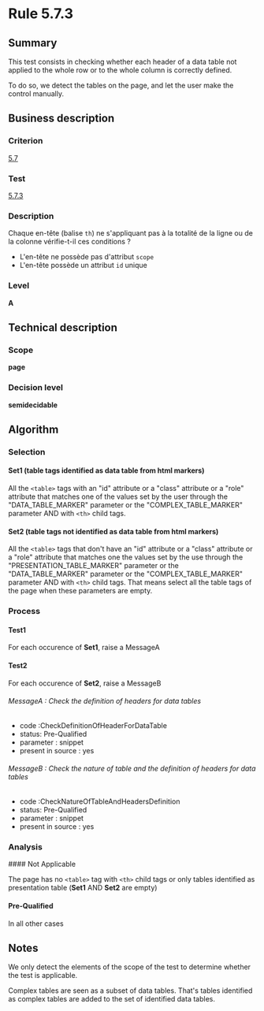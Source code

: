 # Rule 5.7.3

## Summary

This test consists in checking whether each header of a data table not
applied to the whole row or to the whole column is correctly defined.

To do so, we detect the tables on the page, and let the user make the control manually.

## Business description

### Criterion

[5.7](http://references.modernisation.gouv.fr/sites/default/files/RGAA3_RC2-1/referentiel_technique.htm#crit-5-7)

### Test

[5.7.3](http://references.modernisation.gouv.fr/sites/default/files/RGAA3_RC2-1/referentiel_technique.htm#test-5-7-3)

### Description

Chaque en-t&ecirc;te (balise `th`) ne s'appliquant pas &agrave; la totalit&eacute; de la ligne ou de la colonne v&eacute;rifie-t-il ces conditions ? 
 
 *  L'en-t&ecirc;te ne poss&egrave;de pas d'attribut `scope` 
 *  L'en-t&ecirc;te poss&egrave;de un attribut `id` unique 


### Level

**A**

## Technical description

### Scope

**page**

### Decision level

**semidecidable**

## Algorithm

### Selection

#### Set1 (table tags identified as data table from html markers)

All the `<table>` tags with an "id" attribute or a "class" attribute or a
"role" attribute that matches one of the values set by the user through
the "DATA_TABLE_MARKER" parameter or the "COMPLEX_TABLE_MARKER" parameter AND with `<th>` child tags.

#### Set2 (table tags not identified as data table from html markers)

All the `<table>` tags that don't have an "id" attribute or a "class"
attribute or a "role" attribute that matches one the values set by the
use through the "PRESENTATION_TABLE_MARKER" parameter or the
"DATA_TABLE_MARKER" parameter or the "COMPLEX_TABLE_MARKER" parameter AND with `<th>` child tags. That means
select all the table tags of the page when these parameters are empty.

### Process

#### Test1

For each occurence of **Set1**, raise a MessageA

#### Test2

For each occurence of **Set2**, raise a MessageB

###### MessageA : Check the definition of headers for data tables

-   code :CheckDefinitionOfHeaderForDataTable
-   status: Pre-Qualified
-   parameter : snippet
-   present in source : yes

###### MessageB : Check the nature of table and the definition of headers for data tables

-   code :CheckNatureOfTableAndHeadersDefinition
-   status: Pre-Qualified
-   parameter : snippet
-   present in source : yes

### Analysis

#### Not Applicable

The page has no `<table>` tag with `<th>` child tags or only tables identified as presentation table (**Set1** AND **Set2** are empty)

#### Pre-Qualified 

In all other cases

## Notes

We only detect the elements of the scope of the test to determine
whether the test is applicable.

Complex tables are seen as a subset of data tables. That's tables identified as complex tables are added to the set of identified data tables.
